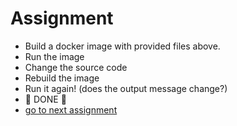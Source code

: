 # Assignment

- Build a docker image with provided files above.
- Run the image
- Change the source code
- Rebuild the image
- Run it again! (does the output message change?)
- 🎉 DONE 🎉 
- [go to next assignment](../2.%20Install%20dependencies/README.md)